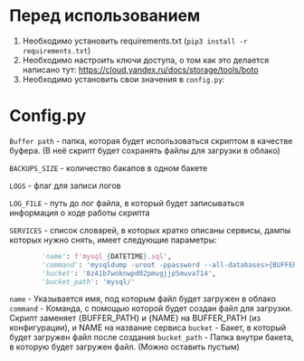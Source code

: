 # Перед использованием

1. Необходимо установить requirements.txt (``pip3 install -r requirements.txt``)
2. Необходимо настроить ключи доступа, о том как это делается написано тут: https://cloud.yandex.ru/docs/storage/tools/boto
3. Необходимо установить свои значения в ``config.py``:

# Config.py
``Buffer path`` - папка, которая будет использоваться скриптом в качестве буфера. (В неё скрипт будет сохранять файлы для загрузки в облако)

``BACKUPS_SIZE`` - количество бакапов в одном бакете

``LOGS`` - флаг для записи логов

``LOG_FILE`` - путь до лог файла, в который будет записываться информация о ходе работы скрипта

``SERVICES`` - список словарей, в которых кратко описаны сервисы, дампы которых нужно снять, имеет следующие параметры:
```python
        'name': f'mysql_{DATETIME}.sql',
        'command': 'mysqldump -uroot -ppassword --all-databases>{BUFFER_PATH}{NAME}',
        'bucket': '8z41b7woknwpd02pmvgjjp5muva714',
        'bucket_path': 'mysql/'
```

``name`` - Указывается имя, под которым файл будет загружен в облако
``command`` - Команда, с помощью которой будет создан файл для загрузки. Скрипт заменяет {BUFFER_PATH} и {NAME} на BUFFER_PATH (из конфигурации), и NAME на название сервиса
``bucket`` - Бакет, в который будет загружен файл после создания
``bucket_path`` - Папка внутри бакета, в которую будет загружен файл. (Можно оставить пустым)
